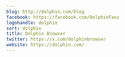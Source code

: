 ```yaml
---
blog: http://dolphin.com/blog
facebook: https://facebook.com/DolphinFans
logohandle: dolphin
sort: dolphin
title: Dolphin Browser
twitter: https://x.com/dolphinbrowser
website: https://dolphin.com/
---
```

